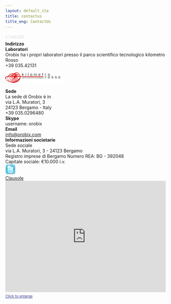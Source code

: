 ```yaml
---
layout: default_ita
title: contactus
title_eng: ContactUs
---
```


<div class="panel_title"><img src="/Media/contatti.png"></div>
<div class="panel_line"></div>
<!-- Contactus Panel -->
<div class="contactus_panel">
   <div class="contactus_minititle"><b>Indirizzo</b></div>
   <!-- Contactus Left Panel -->
   <div markdown="1" class="contactus_textinfo_left">
   <b>Laboratori</b><br/>Orobix ha i propri laboratori presso il parco scientifico tecnologico kilometro Rosso<br/> +39 035.42131<br/>

   [![LogoKmRosso](/Media/logoKmRosso.png)](http://www.kilometrorosso.com/)

   </div> <!-- End Contactus Left Panel  -->

   <!-- Contactus Right Panel -->
   <div class="contactus_textinfo_right">
   <b>Sede</b><br>La sede di Orobix &egrave; in<br/>via L.A. Muratori, 3<br/>24123 Bergamo - Italy<br/>+39 035.0296480</div> <!-- End Contactus Panel  -->
   <div class="contactus_minititle"><b>Skype</b></div>
   <div class="contactus_textinfo">username: orobix</div>
   <div class="contactus_minititle"><b>Email</b></div>
   <div class="contactus_textinfo"><a href="mailto:info@orobix.com">info@orobix.com</a></div>
   <div class="contactus_minititle"><b>Informazioni societarie</b></div>
   <div class="contactus_textinfo">Sede sociale<br/>via L.A. Muratori, 3 - 24123 Bergamo<br/>Registro imprese di Bergamo Numero REA: BG - 392048<br/>Capitale sociale: &euro;10.000 i.v.</div>

   <a class="twitter_link" href="http://twitter.com/orobix" target="_blank">
   <img height="32" width="32" title="twitter" alt="twitter" src="/Media/twitter_icon.png" />
   </a>
   <div class="disclaimer"><a href="/Clausole">Clausole</a></div>

   </div> <!-- End Contactus Right Panel  -->

<!-- Map Panel -->
<div class="map_container">

<div><iframe width="100%" height="350" frameborder="0" scrolling="no" marginwidth="0" src="http://maps.google.it/maps?f=q&amp;source=s_q&amp;hl=en&amp;geocode=&amp;q=via+L.A.+Muratori+3,+23124+Bergamo&amp;sll=44.410603,8.941234&amp;sspn=0.01099,0.01987&amp;ie=UTF8&amp;hq=&amp;hnear=Via+Ludovico+Antonio+Muratori,+3,+24123+Bergamo,+Lombardia&amp;t=h&amp;view=map&amp;ll=45.720995,9.668621&amp;spn=0.000685,0.001526&amp;z=19&amp;iwloc=A&amp;output=embed"></iframe><br /><small class="click_link"><a href="http://maps.google.it/maps?f=q&amp;source=embed&amp;hl=en&amp;geocode=&amp;q=via+L.A.+Muratori+3,+23124+Bergamo&amp;sll=44.410603,8.941234&amp;sspn=0.01099,0.01987&amp;ie=UTF8&amp;hq=&amp;hnear=Via+Ludovico+Antonio+Muratori,+3,+24123+Bergamo,+Lombardia&amp;t=h&amp;view=map&amp;ll=45.720995,9.668621&amp;spn=0.000685,0.001526&amp;z=19&amp;iwloc=A" style="color:#3E4191" target="_blank">Click to enlarge</a></small></div>
</div> <!-- End Map Panel  -->
